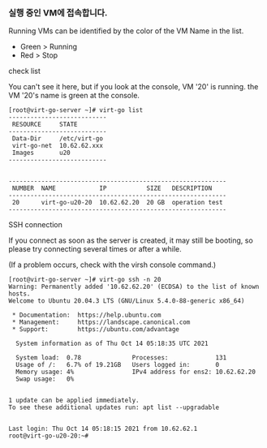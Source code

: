 ### 실행 중인 VM에 접속합니다.

Running VMs can be identified by the color of the VM Name in the list.

- Green > Running
- Red > Stop

check list

You can't see it here, but if you look at the console, VM '20' is running.
the VM '20's name is green at the console.

```
[root@virt-go-server ~]# virt-go list
---------------------------
 RESOURCE     STATE        
---------------------------
 Data-Dir     /etc/virt-go 
 virt-go-net  10.62.62.xxx 
 Images       u20          
---------------------------


------------------------------------------------------------
 NUMBER  NAME            IP           SIZE   DESCRIPTION    
------------------------------------------------------------
 20      virt-go-u20-20  10.62.62.20  20 GB  operation test 
------------------------------------------------------------
```

SSH connection

If you connect as soon as the server is created, it may still be booting, so please try connecting several times or after a while.

(If a problem occurs, check with the virsh console command.)

```
[root@virt-go-server ~]# virt-go ssh -n 20
Warning: Permanently added '10.62.62.20' (ECDSA) to the list of known hosts.
Welcome to Ubuntu 20.04.3 LTS (GNU/Linux 5.4.0-88-generic x86_64)

 * Documentation:  https://help.ubuntu.com
 * Management:     https://landscape.canonical.com
 * Support:        https://ubuntu.com/advantage

  System information as of Thu Oct 14 05:18:35 UTC 2021

  System load:  0.78              Processes:             131
  Usage of /:   6.7% of 19.21GB   Users logged in:       0
  Memory usage: 4%                IPv4 address for ens2: 10.62.62.20
  Swap usage:   0%


1 update can be applied immediately.
To see these additional updates run: apt list --upgradable


Last login: Thu Oct 14 05:18:15 2021 from 10.62.62.1
root@virt-go-u20-20:~# 
```
